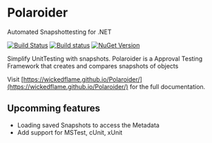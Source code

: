 # Polaroider
Automated Snapshottesting for .NET

[![Build Status](https://travis-ci.org/WickedFlame/Polaroider.svg?branch=master)](https://travis-ci.org/WickedFlame/Polaroider)
[![Build status](https://ci.appveyor.com/api/projects/status/3v8mpq0p35vlegda?svg=true)](https://ci.appveyor.com/project/chriswalpen/polaroider)
[![NuGet Version](https://img.shields.io/nuget/v/polaroider.svg?style=flat)](https://www.nuget.org/packages/polaroider/)

Simplify UnitTesting with snapshots.
Polaroider is a Approval Testing Framework that creates and compares snapshots of objects

Visit [https://wickedflame.github.io/Polaroider/](https://wickedflame.github.io/Polaroider/) for the full documentation.

## Upcomming features
- Loading saved Snapshots to access the Metadata
- Add support for MSTest, cUnit, xUnit